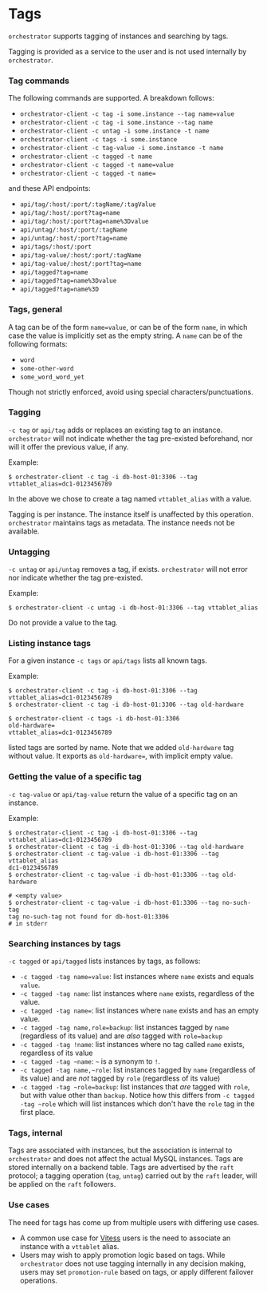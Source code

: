 # Tags

`orchestrator` supports tagging of instances and searching by tags.

Tagging is provided as a service to the user and is not used internally by `orchestrator`.

### Tag commands

The following commands are supported. A breakdown follows:

- `orchestrator-client -c tag -i some.instance --tag name=value`
- `orchestrator-client -c tag -i some.instance --tag name`
- `orchestrator-client -c untag -i some.instance -t name`
- `orchestrator-client -c tags -i some.instance`
- `orchestrator-client -c tag-value -i some.instance -t name`
- `orchestrator-client -c tagged -t name`
- `orchestrator-client -c tagged -t name=value`
- `orchestrator-client -c tagged -t name=`

and these API endpoints:

- `api/tag/:host/:port/:tagName/:tagValue`
- `api/tag/:host/:port?tag=name`
- `api/tag/:host/:port?tag=name%3Dvalue`
- `api/untag/:host/:port/:tagName`
- `api/untag/:host/:port?tag=name`
- `api/tags/:host/:port`
- `api/tag-value/:host/:port/:tagName`
- `api/tag-value/:host/:port?tag=name`
- `api/tagged?tag=name`
- `api/tagged?tag=name%3Dvalue`
- `api/tagged?tag=name%3D`

### Tags, general

A tag can be of the form `name=value`, or can be of the form `name`, in which case the value is implicitly set as the empty string.
A `name` can be of the following formats:

- `word`
- `some-other-word`
- `some_word_word_yet`

Though not strictly enforced, avoid using special characters/punctuations.

### Tagging

`-c tag` or `api/tag` adds or replaces an existing tag to an instance. `orchestrator` will not indicate whether the tag pre-existed beforehand, nor will it offer the previous value, if any.

Example:
```shell
$ orchestrator-client -c tag -i db-host-01:3306 --tag vttablet_alias=dc1-0123456789
```
In the above we chose to create a tag named `vttablet_alias` with a value.

Tagging is per instance. The instance itself is unaffected by this operation. `orchestrator` maintains tags as metadata. The instance needs not be available.

### Untagging

`-c untag` or `api/untag` removes a tag, if exists. `orchestrator` will not error nor indicate whether the tag pre-existed.

Example:
```shell
$ orchestrator-client -c untag -i db-host-01:3306 --tag vttablet_alias
```

Do not provide a value to the tag.

### Listing instance tags

For a given instance `-c tags` or `api/tags` lists all known tags.

Example:
```shell
$ orchestrator-client -c tag -i db-host-01:3306 --tag vttablet_alias=dc1-0123456789
$ orchestrator-client -c tag -i db-host-01:3306 --tag old-hardware

$ orchestrator-client -c tags -i db-host-01:3306
old-hardware=
vttablet_alias=dc1-0123456789
```

listed tags are sorted by name.
Note that we added `old-hardware` tag without value. It exports as `old-hardware=`, with implicit empty value.

### Getting the value of a specific tag

`-c tag-value` or `api/tag-value` return the value of a specific tag on an instance.

Example:
```shell
$ orchestrator-client -c tag -i db-host-01:3306 --tag vttablet_alias=dc1-0123456789
$ orchestrator-client -c tag -i db-host-01:3306 --tag old-hardware
$ orchestrator-client -c tag-value -i db-host-01:3306 --tag vttablet_alias
dc1-0123456789
$ orchestrator-client -c tag-value -i db-host-01:3306 --tag old-hardware

# <empty value>
$ orchestrator-client -c tag-value -i db-host-01:3306 --tag no-such-tag
tag no-such-tag not found for db-host-01:3306
# in stderr
```

### Searching instances by tags

`-c tagged` or `api/tagged` lists instances by tags, as follows:

- `-c tagged -tag name=value`: list instances where `name` exists and equals `value`.
- `-c tagged -tag name`: list instances where `name` exists, regardless of the value.
- `-c tagged -tag name=`: list instances where `name` exists and has an empty value.
- `-c tagged -tag name,role=backup`: list instances tagged by `name` (regardless of its value) and are _also_ tagged with `role=backup`
- `-c tagged -tag !name`: list instances where no tag called `name` exists, regardless of its value
- `-c tagged -tag ~name`: `~` is a synonym to `!`.
- `-c tagged -tag name,~role`: list instances tagged by `name` (regardless of its value) and are _not_ tagged by `role` (regardless of its value)
- `-c tagged -tag ~role=backup`: list instances that _are_ tagged with `role`, but with value other than `backup`.
  Notice how this differs from `-c tagged -tag ~role` which will list instances which don't have the `role` tag in the first place.

### Tags, internal

Tags are associated with instances, but the association is internal to `orchestrator` and does not affect the actual MySQL instances.
Tags are stored internally on a backend table. Tags are advertised by the `raft` protocol; a tagging operation (`tag`, `untag`) carried out by the `raft` leader, will be applied on the `raft` followers.

### Use cases

The need for tags has come up from multiple users with differing use cases.

- A common use case for [Vitess](http://github.com/vitess.io/vitess) users is the need to associate an instance with a `vttablet` alias.
- Users may wish to apply promotion logic based on tags. While `orchestrator` does not use tagging internally in any decision making, users may set `promotion-rule` based on tags, or apply different failover operations.
